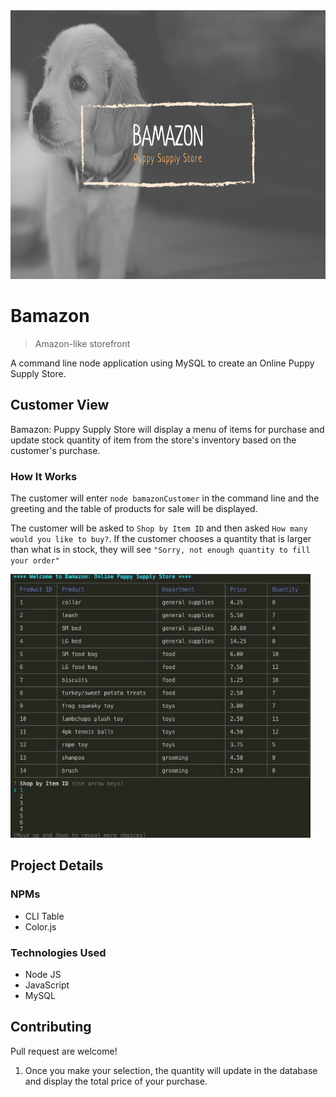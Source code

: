 <img src="https://github.com/ersJava/bamazon/blob/master/images/bamazon_logo.png" width="700" height="430" alt="bamazon logo">

# Bamazon
> Amazon-like storefront

A command line node application using MySQL to create an Online Puppy Supply Store.

## Customer View

Bamazon: Puppy Supply Store will display a menu of items for purchase and update stock quantity of item from the store's inventory based on the customer's purchase. 

### How It Works
The customer will enter `node bamazonCustomer` in the command line and the greeting and the table of products for sale will be displayed.

The customer will be asked to `Shop by Item ID` and then asked `How many would you like to buy?`. If the customer chooses a quantity that is larger than what is in stock, they will see  `"Sorry, not enough quantity to fill your order"` 
 
![choice screenshot](/images/example.gif)

## Project Details

### NPMs
* CLI Table
* Color.js

### Technologies Used
* Node JS
* JavaScript
* MySQL

## Contributing
Pull request are welcome!

1. Once you make your selection, the quantity will update in the database and display the total price of your purchase.








